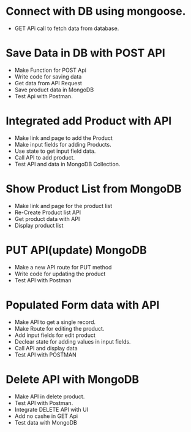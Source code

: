 # Connect with DB using mongoose.

- GET APi call to fetch data from database.

# Save Data in DB with POST API

- Make Function for POST Api
- Write code for saving data
- Get data from API Request
- Save product data in MongoDB
- Test Api with Postman.

# Integrated add Product with API

- Make link and page to add the Product
- Make input fields for adding Products.
- Use state to get input field data.
- Call API to add product.
- Test API and data in MongoDB Collection.

# Show Product List from MongoDB

- Make link and page for the product list
- Re-Create Product list API
- Get product data with API
- Display product list

# PUT API(update) MongoDB

- Make a new API route for PUT method
- Write code for updating the product
- Test API with Postman

# Populated Form data with API

- Make API to get a single record.
- Make Route for editing the product.
- Add input fields for edit product
- Declear state for adding values in input fields.
- Call API and display data
- Test API with POSTMAN

# Delete API with MongoDB

- Make API in delete product.
- Test API with Postman.
- Integrate DELETE API with UI
- Add no cashe in GET Api
- Test data with MongoDB

